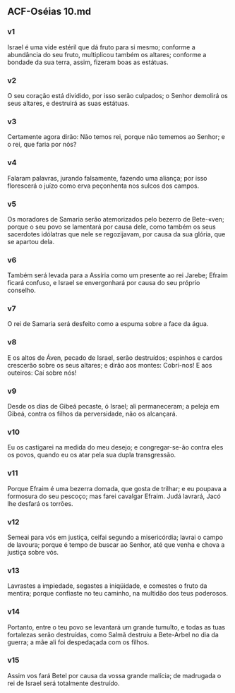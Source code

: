 ## ACF-Oséias 10.md
### v1
 Israel é uma vide estéril que dá fruto para si mesmo; conforme a abundância do seu fruto, multiplicou também os altares; conforme a bondade da sua terra, assim, fizeram boas as estátuas.
### v2
 O seu coração está dividido, por isso serão culpados; o Senhor demolirá os seus altares, e destruirá as suas estátuas.
### v3
 Certamente agora dirão: Não temos rei, porque não tememos ao Senhor; e o rei, que faria por nós?
### v4
 Falaram palavras, jurando falsamente, fazendo uma aliança; por isso florescerá o juízo como erva peçonhenta nos sulcos dos campos.
### v5
 Os moradores de Samaria serão atemorizados pelo bezerro de Bete-«ven; porque o seu povo se lamentará por causa dele, como também os seus sacerdotes idólatras que nele se regozijavam, por causa da sua glória, que se apartou dela.
### v6
 Também será levada para a Assíria como um presente ao rei Jarebe; Efraim ficará confuso, e Israel se envergonhará por causa do seu próprio conselho.
### v7
 O rei de Samaria será desfeito como a espuma sobre a face da água.
### v8
 E os altos de Áven, pecado de Israel, serão destruídos; espinhos e cardos crescerão sobre os seus altares; e dirão aos montes: Cobri-nos! E aos outeiros: Caí sobre nós!
### v9
 Desde os dias de Gibeá pecaste, ó Israel; ali permaneceram; a peleja em Gibeá, contra os filhos da perversidade, não os alcançará.
### v10
 Eu os castigarei na medida do meu desejo; e congregar-se-ão contra eles os povos, quando eu os atar pela sua dupla transgressão.
### v11
 Porque Efraim é uma bezerra domada, que gosta de trilhar; e eu poupava a formosura do seu pescoço; mas farei cavalgar Efraim. Judá lavrará, Jacó lhe desfará os torrões.
### v12
 Semeai para vós em justiça, ceifai segundo a misericórdia; lavrai o campo de lavoura; porque é tempo de buscar ao Senhor, até que venha e chova a justiça sobre vós.
### v13
 Lavrastes a impiedade, segastes a iniqüidade, e comestes o fruto da mentira; porque confiaste no teu caminho, na multidão dos teus poderosos.
### v14
 Portanto, entre o teu povo se levantará um grande tumulto, e todas as tuas fortalezas serão destruídas, como Salmã destruiu a Bete-Arbel no dia da guerra; a mãe ali foi despedaçada com os filhos.
### v15
 Assim vos fará Betel por causa da vossa grande malícia; de madrugada o rei de Israel será totalmente destruído.
